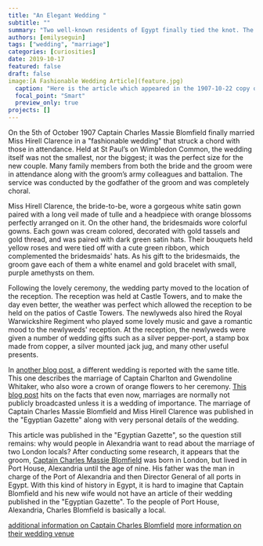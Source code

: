 ```yaml
---
title: "An Elegant Wedding "
subtitle: ""
summary: "Two well-known residents of Egypt finally tied the knot. The wedding was classy and fashionable- a great occasion for all involved. "
authors: [emilyseguin]
tags: ["wedding", "marriage"]
categories: [curiosities]
date: 2019-10-17
featured: false
draft: false
image:[A Fashionable Wedding Article](feature.jpg)
  caption: "Here is the article which appeared in the 1907-10-22 copy of the Egyptian Gazette"
  focal_point: "Smart"
  preview_only: true
projects: []
---
```

On the 5th of October 1907 Captain Charles Massie Blomfield finally married Miss Hirell Clarence in a "fashionable wedding" that struck a chord with those in attendance. Held at St Paul’s on Wimbledon Common, the wedding itself was not the smallest, nor the biggest; it was the perfect size for the new couple. Many family members from both the bride and the groom were in attendance along with the groom’s army colleagues and battalion. The service was conducted by the godfather of the groom and was completely choral.

Miss Hirell Clarence, the bride-to-be, wore a gorgeous white satin gown paired with a long veil made of tulle and a headpiece with orange blossoms perfectly arranged on it. On the other hand, the bridesmaids wore colorful gowns. Each gown was cream colored, decorated with gold tassels and gold thread, and was paired with dark green satin hats. Their bouquets held yellow roses and were tied off with a cute green ribbon, which complemented the bridesmaids' hats. As his gift to the bridesmaids, the groom gave each of them a white enamel and gold bracelet with small, purple amethysts on them.

Following the lovely ceremony, the wedding party moved to the location of the reception. The reception was held at Castle Towers, and to make the day even better, the weather was perfect which allowed the reception to be held on the patios of Castle Towers. The newlyweds also hired the Royal Warwickshire Regiment who played some lovely music and gave a romantic mood to the newlyweds' reception.  At the reception, the newlyweds were given a number of wedding gifts such as a silver pepper-port, a stamp box made from copper, a silver mounted jack jug, and many other useful presents.

In [another blog post](https://dig-eg-gaz.github.io/post/18-blog-ell/), a different wedding is reported with the same title. This one describes the marriage of Captain Charlton and Gwendoline Whitaker, who also wore a crown of orange flowers to her ceremony. [This blog post](https://dig-eg-gaz.github.io/post/18-blog-jarmon/) hits on the facts that even now, marriages are normally not publicly broadcasted unless it is a wedding of importance. The marriage of Captain Charles Massie Blomfield and Miss Hirell Clarence was published in the "Egyptian Gazette" along with very personal details of the wedding.

This article was published in the "Egyptian Gazette", so the question still remains: why would people in Alexandria want to read about the marriage of two London locals? After conducting some research, it appears that the groom, [Captain Charles Massie Blomfield](https://www.warwickwarmemorial.org.uk/wwi-names/blomfield-charles-george-massil/) was born in London, but lived in Port House, Alexandria until the age of nine. His father was the man in charge of the Port of Alexandria and then Director General of all ports in Egypt. With this kind of history in Egypt, it is hard to imagine that Captain Blomfield and his new wife would not have an article of their wedding published in the "Egyptian Gazette". To the people of Port House, Alexandria, Charles Blomfield is basically a local.

[additional information on Captain Charles Blomfield](https://www.warwickwarmemorial.org.uk/wwi-names/blomfield-charles-george-massil/)
[more information on their wedding venue](https://en.m.wikipedia.org/wiki/St_Paul%27s_Cathedral)
